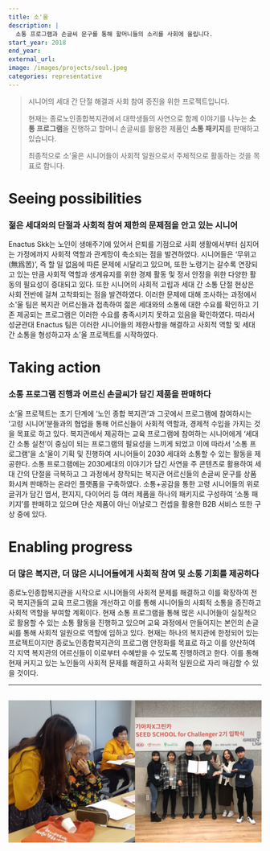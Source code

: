 ```yaml
---
title: 소'울
description: |
  소통 프로그램과 손글씨 문구를 통해 할머니들의 소리를 사회에 울립니다.
start_year: 2018
end_year:
external_url:
image: /images/projects/soul.jpeg
categories: representative
---
```


>시니어의 세대 간 단절 해결과 사회 참여 증진을 위한 프로젝트입니다.
>
>현재는 종로노인종합복지관에서 대학생들의 사연으로 함께 이야기를 나누는 **소통 프로그램**을 진행하고 할머니 손글씨를 활용한 제품인 **소통 패키지**를 판매하고 있습니다.
>
>최종적으로 소'울은 시니어들이 사회적 일원으로서 주체적으로 활동하는 것을 목표로 합니다.


# Seeing possibilities

### 젊은 세대와의 단절과 사회적 참여 제한의 문제점을 안고 있는 시니어

Enactus Skk는 노인이 생애주기에 있어서 은퇴를 기점으로 사회 생활에서부터 심지어는 가정에까지 사회적 역할과 관계망이 축소되는 점을 발견하였다. 시니어들은 ‘무위고(無爲苦)’, 즉 할 일 없음에 따른 문제에 시달리고 있으며, 또한 노령기는 갈수록 연장되고 있는 만큼 사회적 역할과 생계유지를 위한 경제 활동 및 정서 안정을 위한 다양한 활동의 필요성이 증대되고 있다. 또한 시니어의 사회적 고립과 세대 간 소통 단절 현상은 사회 전반에 걸쳐 고착화되는 점을 발견하였다. 이러한 문제에 대해 조사하는 과정에서 소'울 팀은 복지관 어르신들과 접촉하여 젊은 세대와의 소통에 대한 수요를 확인하고 기존 제공되는 프로그램은 이러한 수요를 충족시키지 못하고 있음을 확인하였다. 따라서 성균관대 Enactus 팀은 이러한 시니어들의 제한사항을 해결하고 사회적 역할 및 세대 간 소통을 형성하고자 소’울 프로젝트를 시작하였다.

# Taking action

### 소통 프로그램 진행과 어르신 손글씨가 담긴 제품을 판매하다

소’울 프로젝트는 초기 단계에 ‘노인 종합 복지관’과 그곳에서 프로그램에 참여하시는 ‘고령 시니어’분들과의 협업을 통해 어르신들이 사회적 역할과, 경제적 수입을 가지는 것을 목표로 하고 있다. 복지관에서 제공하는 교육 프로그램에 참여하는 시니어에게 ‘세대 간 소통 실천’이 중심이 되는 프로그램의 필요성을 느끼게 되었고 이에 따라서 '소통 프로그램'을 소'울이 기획 및 진행하여 시니어들이 2030 세대와 소통할 수 있는 활동을 제공한다. 소통 프로그램에는 2030세대의 이야기가 담긴 사연을 주 콘텐츠로 활용하여 세대 간의 단절을 극복하고 그 과정에서 창작되는 복지관 어르신들의 손글씨 문구를 상품화시켜 판매하는 온라인 플랫폼을 구축하였다. 소통+공감을 통한 고령 시니어들의 위로 글귀가 담긴 엽서, 편지지, 다이어리 등 여러 제품을 하나의 패키지로 구성하여 ‘소통 패키지’를 판매하고 있으며 단순 제품이 아닌 아날로그 컨셉을 활용한 B2B 서비스 또한 구상 중에 있다.

# Enabling progress

### 더 많은 복지관, 더 많은 시니어들에게 사회적 참여 및 소통 기회를 제공하다

종로노인종합복지관을 시작으로 시니어들의 사회적 문제를 해결하고 이를 확장하여 전국 복지관들의 교육 프로그램을 개선하고 이를 통해 시니어들의 사회적 소통을 증진하고 사회적 역할을 부여할 계획이다. 현재 소통 프로그램을 통해 많은 시니어들이 실질적으로 활용할 수 있는 소통 활동을 진행하고 있으며 교육 과정에서 만들어지는 본인의 손글씨를 통해 사회적 일원으로 역할에 임하고 있다. 현재는 하나의 복지관에 한정되어 있는 프로젝트이지만 종로노인종합복지관의 프로그램 안정화를 목표로 하고 이를 양산하여 각 지역 복지관의 어르신들이 이로부터 수혜받을 수 있도록 진행하려고 한다. 이를 통해 현재 커지고 있는 노인들의 사회적 문제를 해결하고 사회적 일원으로 자리 매김할 수 있을 것이다. 

*****

![](/images/projects/soul2.jpeg)
---
